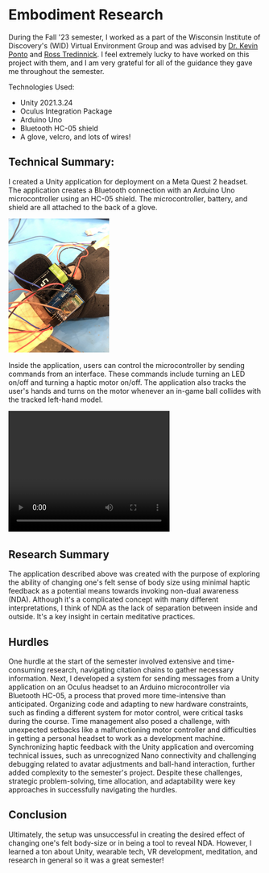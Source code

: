 # Embodiment Research

During the Fall '23 semester, I worked as a part of the Wisconsin Institute of Discovery's (WID) Virtual Environment Group and was advised by [Dr. Kevin Ponto](https://wid.wisc.edu/people/kevin-ponto/) and [Ross Tredinnick](https://wid.wisc.edu/people/ross-tredinnick/). I feel extremely lucky to have worked on this project with them, and I am very grateful for all of the guidance they gave me throughout the semester.

Technologies Used:

- Unity 2021.3.24
- Oculus Integration Package
- Arduino Uno
- Bluetooth HC-05 shield
- A glove, velcro, and lots of wires!

## Technical Summary: 

I created a Unity application for deployment on a Meta Quest 2 headset. The application creates a Bluetooth connection with an Arduino Uno microcontroller using an HC-05 shield. The microcontroller, battery, and shield are all attached to the back of a glove. 

<img src="./Images/Glove.jpg" alt="Haptic Glove" width="200"/>

Inside the application, users can control the microcontroller by sending commands from an interface. These commands include turning an LED on/off and turning a haptic motor on/off. The application also tracks the user's hands and turns on the motor whenever an in-game ball collides with the tracked left-hand model.

<video src="https://drive.google.com/uc?id=18a9KN7_vpPYGol0wG0OJBrW_0RneNZSl" width="320" height="240" controls></video>

## Research Summary 

The application described above was created with the purpose of exploring the ability of changing one's felt sense of body size using minimal haptic feedback as a potential means towards invoking non-dual awareness (NDA). Although it's a complicated concept with many different interpretations, I think of NDA as the lack of separation between inside and outside. It's a key insight in certain meditative practices.

## Hurdles

One hurdle at the start of the semester involved extensive and time-consuming research, navigating citation chains to gather necessary information. Next, I developed a system for sending messages from a Unity application on an Oculus headset to an Arduino microcontroller via Bluetooth HC-05, a process that proved more time-intensive than anticipated. Organizing code and adapting to new hardware constraints, such as finding a different system for motor control, were critical tasks during the course. Time management also posed a challenge, with unexpected setbacks like a malfunctioning motor controller and difficulties in getting a personal headset to work as a development machine. Synchronizing haptic feedback with the Unity application and overcoming technical issues, such as unrecognized Nano connectivity and challenging debugging related to avatar adjustments and ball-hand interaction, further added complexity to the semester's project. Despite these challenges, strategic problem-solving, time allocation, and adaptability were key approaches in successfully navigating the hurdles.

## Conclusion

Ultimately, the setup was unsuccessful in creating the desired effect of changing one's felt body-size or in being a tool to reveal NDA. However, I learned a ton about Unity, wearable tech, VR development, meditation, and research in general so it was a great semester!
